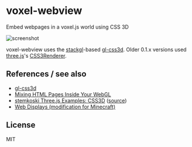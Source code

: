 # voxel-webview

Embed webpages in a voxel.js world using CSS 3D

![screenshot](http://i.imgur.com/TlUZXGY.png "Screenshot")

voxel-webview uses the [stackgl](http://stack.gl)-based [gl-css3d](https://github.com/deathcap/gl-css3d).
Older 0.1.x versions used [three.js](http://threejs.org)'s [CSS3Renderer](https://github.com/mrdoob/three.js/tree/master/examples/js/renderers).

## References / see also

* [gl-css3d](https://github.com/deathcap/gl-css3d)
* [Mixing HTML Pages Inside Your WebGL](http://learningthreejs.com/blog/2013/04/30/closing-the-gap-between-html-and-webgl/)
* [stemkoski Three.js Examples: CSS3D](http://stemkoski.github.io/Three.js/CSS3D.html) ([source](https://github.com/stemkoski/stemkoski.github.com/blob/master/Three.js/CSS3D.html))
* [Web Displays (modification for Minecraft)](http://www.minecraftforum.net/topic/1930372-162164-forge-web-displays-browse-on-the-internet-in-minecraft/)

## License

MIT

